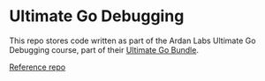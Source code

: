 # Ultimate Go Debugging

This repo stores code written as part of the Ardan Labs Ultimate Go Debugging course, part of their [Ultimate Go Bundle](https://www.ardanlabs.com/training/individual-on-demand/ultimate-go-bundle/).

[Reference repo](https://github.com/derekparker/ultimate-go-debugging/tree/march2023)
